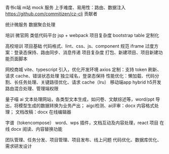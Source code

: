 青书c端 m站
  mock 服务 上手难度、易用性：路由、数据注入
  https://github.com/commitizen/cz-cli 贡献者

统计微服务
  数据聚合处理

培训
微官网
  类低代码平台 jsp + webpack 项目复杂度
  bootstrap table 定制化

高校培训
  项目基础 代码格式、lint、css、js、component 规范
  iframe 过度方案：登录态保持、路由同步、消息传递 项目复杂度
  打包、新建项目、项目新建功能页面脚本

网校商城
  vite、typescript 引入，优化开发环境
  axios 定制：支持 token 刷新、请求 cache、错误状态处理
  独立域名，登录态保持
  性能优化：懒加载、代码分割、长任务处理、关键路径优化、请求 cache（lru）
  移动端app hybrid h5开发
  路由混合处理、管理端权限

量子喵
  ai 文本处理网站，各类型文本生成，如问卷、文献综述等，word/ppt 导出，将模型生成的数据转换为业务产出；
  aigc检测、ai评审：docx 内容格式处理；
  文档改稿：docx 在线编辑器

字谱（tokencompose）
  word、wps 插件，文档互动及内容处理，react 项目
  在线 docx 阅读、内容替换功能

团队管理、任务分发、项目管理、项目发布、线上问题
代码优化、数据库优化、需求研发设计
